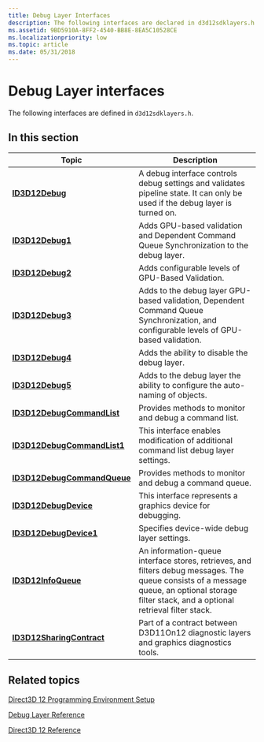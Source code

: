 ```yaml
---
title: Debug Layer Interfaces
description: The following interfaces are declared in d3d12sdklayers.h.
ms.assetid: 9BD5910A-8FF2-4540-BB8E-8EA5C10528CE
ms.localizationpriority: low
ms.topic: article
ms.date: 05/31/2018
---
```


# Debug Layer interfaces

The following interfaces are defined in `d3d12sdklayers.h`.

## In this section

| Topic | Description |
|-|-|
| [**ID3D12Debug**](/windows/win32/api/d3d12sdklayers/nn-d3d12sdklayers-id3d12debug) | A debug interface controls debug settings and validates pipeline state. It can only be used if the debug layer is turned on. |
| [**ID3D12Debug1**](/windows/win32/api/d3d12sdklayers/nn-d3d12sdklayers-id3d12debug1) | Adds GPU-based validation and Dependent Command Queue Synchronization to the debug layer. |
| [**ID3D12Debug2**](/windows/win32/api/D3D12sdklayers/nn-d3d12sdklayers-id3d12debug2) | Adds configurable levels of GPU-Based Validation. |
| [**ID3D12Debug3**](/windows/win32/api/D3D12sdklayers/nn-d3d12sdklayers-id3d12debug3) | Adds to the debug layer GPU-based validation, Dependent Command Queue Synchronization, and configurable levels of GPU-based validation. |
| [**ID3D12Debug4**](/windows/win32/api/D3D12sdklayers/nn-d3d12sdklayers-id3d12debug4) | Adds the ability to disable the debug layer. |
| [**ID3D12Debug5**](/windows/win32/api/D3D12sdklayers/nn-d3d12sdklayers-id3d12debug5) | Adds to the debug layer the ability to configure the auto-naming of objects. |
| [**ID3D12DebugCommandList**](/windows/win32/api/d3d12sdklayers/nn-d3d12sdklayers-id3d12debugcommandlist) | Provides methods to monitor and debug a command list. |
| [**ID3D12DebugCommandList1**](/windows/win32/api/d3d12sdklayers/nn-d3d12sdklayers-id3d12debugcommandlist1) | This interface enables modification of additional command list debug layer settings. |
| [**ID3D12DebugCommandQueue**](/windows/win32/api/d3d12sdklayers/nn-d3d12sdklayers-id3d12debugcommandqueue) | Provides methods to monitor and debug a command queue. |
| [**ID3D12DebugDevice**](/windows/win32/api/d3d12sdklayers/nn-d3d12sdklayers-id3d12debugdevice) | This interface represents a graphics device for debugging. |
| [**ID3D12DebugDevice1**](/windows/win32/api/d3d12sdklayers/nn-d3d12sdklayers-id3d12debugdevice1) | Specifies device-wide debug layer settings. |
| [**ID3D12InfoQueue**](/windows/win32/api/d3d12sdklayers/nn-d3d12sdklayers-id3d12infoqueue) | An information-queue interface stores, retrieves, and filters debug messages. The queue consists of a message queue, an optional storage filter stack, and a optional retrieval filter stack. |
| [**ID3D12SharingContract**](/windows/win32/api/d3d12sdklayers/nn-d3d12sdklayers-id3d12sharingcontract) | Part of a contract between D3D11On12 diagnostic layers and graphics diagnostics tools. |

## Related topics

<dl> <dt>

[Direct3D 12 Programming Environment Setup](directx-12-programming-environment-set-up.md)
</dt> <dt>

[Debug Layer Reference](direct3d-12-sdklayers-reference.md)
</dt> <dt>

[Direct3D 12 Reference](direct3d-12-reference.md)
</dt> </dl>